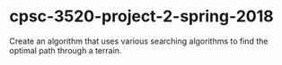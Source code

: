 # cpsc-3520-project-2-spring-2018
Create an algorithm that uses various searching algorithms to find the optimal path through a terrain.
